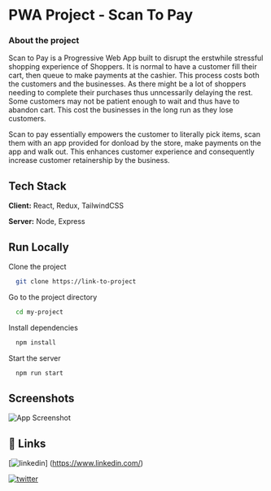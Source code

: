 # PWA Project - Scan To Pay


### About the project
Scan to Pay is a Progressive Web App built to disrupt the erstwhile stressful shopping experience of Shoppers. It is normal to have a customer fill their cart, then queue to make payments at the cashier. This process costs both the customers and the businesses. As there might be a lot of shoppers needing to complete their purchases thus unncessarily delaying the rest. Some customers may not be patient enough to wait and thus have to abandon cart. This cost the businesses in the long run as they lose customers.

Scan to pay essentially empowers the customer to literally pick items, scan them with an app provided for donload by the store, make payments on the app and walk out. This enhances customer experience and consequently increase customer retainership by the business.


## Tech Stack

**Client:** React, Redux, TailwindCSS

**Server:** Node, Express


## Run Locally

Clone the project

```bash
  git clone https://link-to-project
```

Go to the project directory

```bash
  cd my-project
```

Install dependencies

```bash
  npm install
```

Start the server

```bash
  npm run start
```


## Screenshots

![App Screenshot](https://via.placeholder.com/468x300?text=App+Screenshot+Here)


## 🔗 Links

[![linkedin](https://img.shields.io/badge/linkedin-0A66C2?style=for-the-badge&logo=linkedin&logoColor=white)]
(https://www.linkedin.com/)

[![twitter](https://img.shields.io/badge/twitter-1DA1F2?style=for-the-badge&logo=twitter&logoColor=white)](https://twitter.com/)